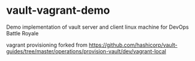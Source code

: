 # vault-vagrant-demo
Demo implementation of vault server and client linux machine for DevOps Battle Royale

vagrant provisioning forked from https://github.com/hashicorp/vault-guides/tree/master/operations/provision-vault/dev/vagrant-local
